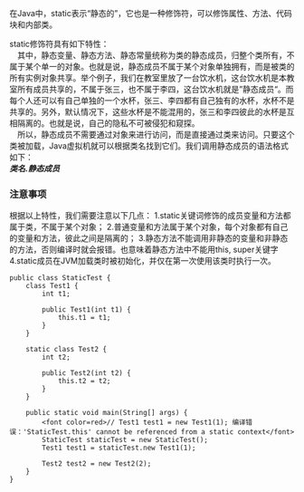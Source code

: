 在Java中，static表示“静态的”，它也是一种修饰符，可以修饰属性、方法、代码块和内部类。  
  
static修饰符具有如下特性：  
&emsp;其中，静态变量、静态方法、静态常量统称为类的静态成员，归整个类所有，不属于某个单一的对象。也就是说，静态成员不属于某个对象单独拥有，而是被类的所有实例对象共享。举个例子，我们在教室里放了一台饮水机，这台饮水机是本教室所有成员共享的，不属于张三，也不属于李四，这台饮水机就是”静态成员“。而每个人还可以有自己单独的一个水杯，张三、李四都有自己独有的水杯，水杯不是共享的。另外，默认情况下，这些水杯是不能混用的，张三和李四彼此的水杯是互相隔离的。也就是说，自己的隐私不可被侵犯和窥探。  
&emsp;所以，静态成员不需要通过对象来进行访问，而是直接通过类来访问。只要这个类被加载，Java虚拟机就可以根据类名找到它们。我们调用静态成员的语法格式如下：  
***类名.静态成员***

### 注意事项
根据以上特性，我们需要注意以下几点：
1.static关键词修饰的成员变量和方法都属于类，不属于某个对象；
2.普通变量和方法属于某个对象，每个对象都有自己的变量和方法，彼此之间是隔离的；
3.静态方法不能调用非静态的变量和非静态的方法，否则编译时就会报错。也意味着静态方法中不能用this, super关键字
4.static成员在JVM加载类时被初始化，并仅在第一次使用该类时执行一次。

```
public class StaticTest {
    class Test1 {
        int t1;

        public Test1(int t1) {
            this.t1 = t1;
        }
    }

    static class Test2 {
        int t2;

        public Test2(int t2) {
            this.t2 = t2;
        }
    }

    public static void main(String[] args) {
        <font color=red>// Test1 test1 = new Test1(1); 编译错误：'StaticTest.this' cannot be referenced from a static context</font>
        StaticTest staticTest = new StaticTest();
        Test1 test1 = staticTest.new Test1(1);
        
        Test2 test2 = new Test2(2);
    }
}
```
